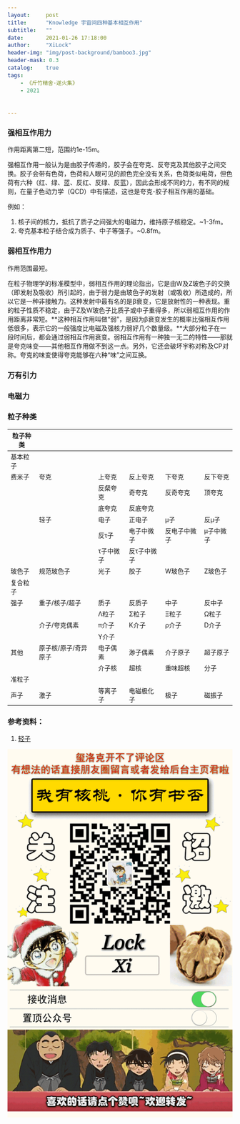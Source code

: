 ```yaml
---
layout:     post
title:      "Knowledge 宇宙间四种基本相互作用"
subtitle:   ""
date:       2021-01-26 17:18:00
author:     "XiLock"
header-img: "img/post-background/bamboo3.jpg"
header-mask: 0.3
catalog:    true
tags:
    - 《斤竹精舍·遂火集》
    - 2021


---
```


### 强相互作用力
作用距离第二短，范围约1e-15m。

强相互作用一般认为是由胶子传递的，胶子会在夸克、反夸克及其他胶子之间交换。胶子会带有色荷，色荷和人眼可见的颜色完全没有关系，色荷类似电荷，但色荷有六种（红、绿、蓝、反红、反绿、反蓝），因此会形成不同的力，有不同的规则，在量子色动力学（QCD）中有描述，这也是夸克-胶子相互作用的基础。

例如：
1. 核子间的核力，抵抗了质子之间强大的电磁力，维持原子核稳定。~1-3fm。
1. 夸克基本粒子结合成为质子、中子等强子。~0.8fm。

### 弱相互作用力
作用范围最短。

在粒子物理学的标准模型中，弱相互作用的理论指出，它是由W及Z玻色子的交换（即发射及吸收）所引起的，由于弱力是由玻色子的发射（或吸收）所造成的，所以它是一种非接触力。这种发射中最有名的是β衰变，它是放射性的一种表现。重的粒子性质不稳定，由于Z及W玻色子比质子或中子重得多，所以弱相互作用的作用距离非常短。**这种相互作用叫做“弱”，是因为β衰变发生的概率比强相互作用低很多，表示它的一般强度比电磁及强核力弱好几个数量级。**大部分粒子在一段时间后，都会通过弱相互作用衰变。弱相互作用有一种独一无二的特性——那就是夸克味变——其他相互作用做不到这一点。另外，它还会破坏宇称对称及CP对称。夸克的味变使得夸克能够在六种“味”之间互换。

### 万有引力

### 电磁力

### 粒子种类

|粒子种类||||||
|----|----|----|----|----|----|
|基本粒子||||||
|费米子|夸克|上夸克|反上夸克|下夸克|反下夸克|粲夸克
|||反粲夸克|奇夸克|反奇夸克|顶夸克|反顶夸克
|||底夸克|反底夸克||||
||轻子|电子|正电子|μ子|反μ子|τ子|
|||反τ子|电子中微子|反电子中微子|μ子中微子|反μ子中微子|
|||τ子中微子|反τ子中微子||||
|玻色子|规范玻色子|光子|胶子|W玻色子|Z玻色子||
|复合粒子|||||||
|强子|重子/核子/超子|质子|反质子|中子|反中子|Δ粒子|
|||Λ粒子|Σ粒子|Ξ粒子|Ω粒子||
||介子/夸克偶素|π介子|K介子|ρ介子|D介子|J/ψ介子|
|||Υ介子|||||
|其他|原子核/原子/奇异原子|电子偶素|渺子偶素|介子原子|超子原子|反氢|
|||介子核|超核|重味超核|分子||
|准粒子|||||||
|声子|激子|等离子子|电磁极化子|极子|磁振子|||

### 参考资料：
1. [轻子](https://baike.baidu.com/item/%E8%BD%BB%E5%AD%90/125814)


![](/img/wc-tail.GIF)
